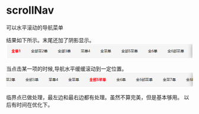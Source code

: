 # scrollNav
可以水平滚动的导航菜单

结果如下所示。末尾还加了阴影显示。
![alt text](/QQ截图20170720171342.png)

当点击某一项的时候,导航水平缓缓滚动到一定位置。
![](/QQ截图20170720171459.png)

临界点已做处理，最左边和最右边都有处理。虽然不算完美，但是基本够用。
以后有时间在优化下。
